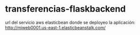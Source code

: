 # transferencias-flaskbackend

url del servicio aws elasticbean donde se deployeo la aplicación: http://miweb0001.us-east-1.elasticbeanstalk.com/
